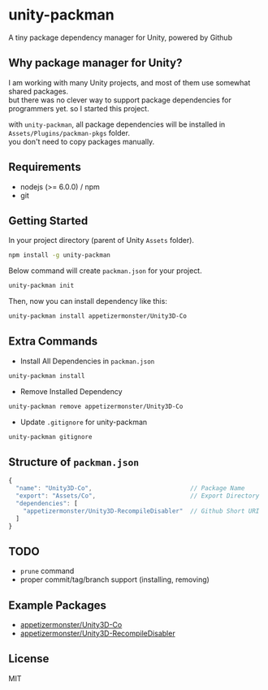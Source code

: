 # unity-packman
A tiny package dependency manager for Unity, powered by Github

## Why package manager for Unity?
I am working with many Unity projects, and most of them use somewhat shared packages.  
but there was no clever way to support package dependencies for programmers yet. so I started this project.  

with `unity-packman`, all package dependencies will be installed in `Assets/Plugins/packman-pkgs` folder.  
you don't need to copy packages manually.

## Requirements
- nodejs (>= 6.0.0) / npm
- git

## Getting Started
In your project directory (parent of Unity `Assets` folder).
```bash
npm install -g unity-packman
```

Below command will create `packman.json` for your project.
```bash
unity-packman init
```
Then, now you can install dependency like this:
```bash
unity-packman install appetizermonster/Unity3D-Co
```

## Extra Commands
- Install All Dependencies in `packman.json`
```bash
unity-packman install
```

- Remove Installed Dependency
```bash
unity-packman remove appetizermonster/Unity3D-Co
```

- Update `.gitignore` for unity-packman
```bash
unity-packman gitignore
```

## Structure of `packman.json`
```javascript
{
  "name": "Unity3D-Co",                           // Package Name
  "export": "Assets/Co",                          // Export Directory
  "dependencies": [
    "appetizermonster/Unity3D-RecompileDisabler"  // Github Short URI
  ]
}
```

## TODO
- `prune` command
- proper commit/tag/branch support (installing, removing)

## Example Packages
- [appetizermonster/Unity3D-Co](https://github.com/appetizermonster/Unity3D-Co)
- [appetizermonster/Unity3D-RecompileDisabler](https://github.com/appetizermonster/Unity3D-RecompileDisabler)

## License
MIT
